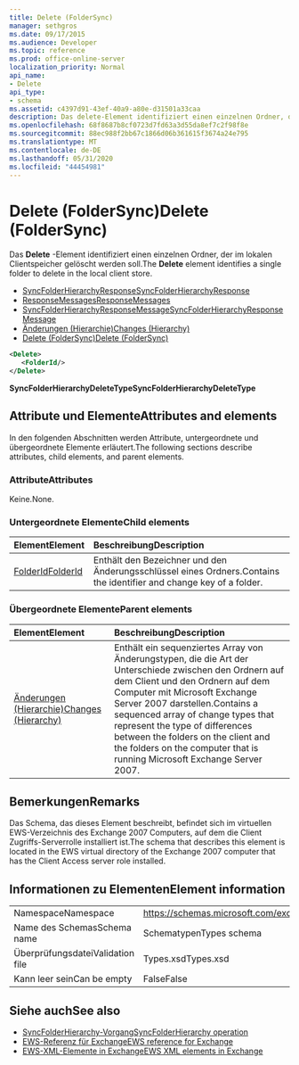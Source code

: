 ```yaml
---
title: Delete (FolderSync)
manager: sethgros
ms.date: 09/17/2015
ms.audience: Developer
ms.topic: reference
ms.prod: office-online-server
localization_priority: Normal
api_name:
- Delete
api_type:
- schema
ms.assetid: c4397d91-43ef-40a9-a80e-d31501a33caa
description: Das delete-Element identifiziert einen einzelnen Ordner, der im lokalen Clientspeicher gelöscht werden soll.
ms.openlocfilehash: 68f8687b8cf0723d7fd63a3d55da8ef7c2f98f8e
ms.sourcegitcommit: 88ec988f2bb67c1866d06b361615f3674a24e795
ms.translationtype: MT
ms.contentlocale: de-DE
ms.lasthandoff: 05/31/2020
ms.locfileid: "44454981"
---
```

# <a name="delete-foldersync"></a><span data-ttu-id="f533c-103">Delete (FolderSync)</span><span class="sxs-lookup"><span data-stu-id="f533c-103">Delete (FolderSync)</span></span>

<span data-ttu-id="f533c-104">Das **Delete** -Element identifiziert einen einzelnen Ordner, der im lokalen Clientspeicher gelöscht werden soll.</span><span class="sxs-lookup"><span data-stu-id="f533c-104">The **Delete** element identifies a single folder to delete in the local client store.</span></span> 
  
- [<span data-ttu-id="f533c-105">SyncFolderHierarchyResponse</span><span class="sxs-lookup"><span data-stu-id="f533c-105">SyncFolderHierarchyResponse</span></span>](syncfolderhierarchyresponse.md)  
- [<span data-ttu-id="f533c-106">ResponseMessages</span><span class="sxs-lookup"><span data-stu-id="f533c-106">ResponseMessages</span></span>](responsemessages.md)  
- [<span data-ttu-id="f533c-107">SyncFolderHierarchyResponseMessage</span><span class="sxs-lookup"><span data-stu-id="f533c-107">SyncFolderHierarchyResponseMessage</span></span>](syncfolderhierarchyresponsemessage.md)  
- [<span data-ttu-id="f533c-108">Änderungen (Hierarchie)</span><span class="sxs-lookup"><span data-stu-id="f533c-108">Changes (Hierarchy)</span></span>](changes-hierarchy.md)  
- [<span data-ttu-id="f533c-109">Delete (FolderSync)</span><span class="sxs-lookup"><span data-stu-id="f533c-109">Delete (FolderSync)</span></span>](delete-foldersync.md)
  
```xml
<Delete>
   <FolderId/>
</Delete>
```

<span data-ttu-id="f533c-110">**SyncFolderHierarchyDeleteType**</span><span class="sxs-lookup"><span data-stu-id="f533c-110">**SyncFolderHierarchyDeleteType**</span></span>

## <a name="attributes-and-elements"></a><span data-ttu-id="f533c-111">Attribute und Elemente</span><span class="sxs-lookup"><span data-stu-id="f533c-111">Attributes and elements</span></span>

<span data-ttu-id="f533c-112">In den folgenden Abschnitten werden Attribute, untergeordnete und übergeordnete Elemente erläutert.</span><span class="sxs-lookup"><span data-stu-id="f533c-112">The following sections describe attributes, child elements, and parent elements.</span></span>
  
### <a name="attributes"></a><span data-ttu-id="f533c-113">Attribute</span><span class="sxs-lookup"><span data-stu-id="f533c-113">Attributes</span></span>

<span data-ttu-id="f533c-114">Keine.</span><span class="sxs-lookup"><span data-stu-id="f533c-114">None.</span></span>
  
### <a name="child-elements"></a><span data-ttu-id="f533c-115">Untergeordnete Elemente</span><span class="sxs-lookup"><span data-stu-id="f533c-115">Child elements</span></span>

|<span data-ttu-id="f533c-116">**Element**</span><span class="sxs-lookup"><span data-stu-id="f533c-116">**Element**</span></span>|<span data-ttu-id="f533c-117">**Beschreibung**</span><span class="sxs-lookup"><span data-stu-id="f533c-117">**Description**</span></span>|
|:-----|:-----|
|[<span data-ttu-id="f533c-118">FolderId</span><span class="sxs-lookup"><span data-stu-id="f533c-118">FolderId</span></span>](folderid.md) <br/> |<span data-ttu-id="f533c-119">Enthält den Bezeichner und den Änderungsschlüssel eines Ordners.</span><span class="sxs-lookup"><span data-stu-id="f533c-119">Contains the identifier and change key of a folder.</span></span>  <br/> |
   
### <a name="parent-elements"></a><span data-ttu-id="f533c-120">Übergeordnete Elemente</span><span class="sxs-lookup"><span data-stu-id="f533c-120">Parent elements</span></span>

|<span data-ttu-id="f533c-121">**Element**</span><span class="sxs-lookup"><span data-stu-id="f533c-121">**Element**</span></span>|<span data-ttu-id="f533c-122">**Beschreibung**</span><span class="sxs-lookup"><span data-stu-id="f533c-122">**Description**</span></span>|
|:-----|:-----|
|[<span data-ttu-id="f533c-123">Änderungen (Hierarchie)</span><span class="sxs-lookup"><span data-stu-id="f533c-123">Changes (Hierarchy)</span></span>](changes-hierarchy.md) <br/> |<span data-ttu-id="f533c-124">Enthält ein sequenziertes Array von Änderungstypen, die die Art der Unterschiede zwischen den Ordnern auf dem Client und den Ordnern auf dem Computer mit Microsoft Exchange Server 2007 darstellen.</span><span class="sxs-lookup"><span data-stu-id="f533c-124">Contains a sequenced array of change types that represent the type of differences between the folders on the client and the folders on the computer that is running Microsoft Exchange Server 2007.</span></span>  <br/> |
   
## <a name="remarks"></a><span data-ttu-id="f533c-125">Bemerkungen</span><span class="sxs-lookup"><span data-stu-id="f533c-125">Remarks</span></span>

<span data-ttu-id="f533c-126">Das Schema, das dieses Element beschreibt, befindet sich im virtuellen EWS-Verzeichnis des Exchange 2007 Computers, auf dem die Client Zugriffs-Serverrolle installiert ist.</span><span class="sxs-lookup"><span data-stu-id="f533c-126">The schema that describes this element is located in the EWS virtual directory of the Exchange 2007 computer that has the Client Access server role installed.</span></span>
  
## <a name="element-information"></a><span data-ttu-id="f533c-127">Informationen zu Elementen</span><span class="sxs-lookup"><span data-stu-id="f533c-127">Element information</span></span>

|||
|:-----|:-----|
|<span data-ttu-id="f533c-128">Namespace</span><span class="sxs-lookup"><span data-stu-id="f533c-128">Namespace</span></span>  <br/> |https://schemas.microsoft.com/exchange/services/2006/types  <br/> |
|<span data-ttu-id="f533c-129">Name des Schemas</span><span class="sxs-lookup"><span data-stu-id="f533c-129">Schema name</span></span>  <br/> |<span data-ttu-id="f533c-130">Schematypen</span><span class="sxs-lookup"><span data-stu-id="f533c-130">Types schema</span></span>  <br/> |
|<span data-ttu-id="f533c-131">Überprüfungsdatei</span><span class="sxs-lookup"><span data-stu-id="f533c-131">Validation file</span></span>  <br/> |<span data-ttu-id="f533c-132">Types.xsd</span><span class="sxs-lookup"><span data-stu-id="f533c-132">Types.xsd</span></span>  <br/> |
|<span data-ttu-id="f533c-133">Kann leer sein</span><span class="sxs-lookup"><span data-stu-id="f533c-133">Can be empty</span></span>  <br/> |<span data-ttu-id="f533c-134">False</span><span class="sxs-lookup"><span data-stu-id="f533c-134">False</span></span>  <br/> |
   
## <a name="see-also"></a><span data-ttu-id="f533c-135">Siehe auch</span><span class="sxs-lookup"><span data-stu-id="f533c-135">See also</span></span>

- [<span data-ttu-id="f533c-136">SyncFolderHierarchy-Vorgang</span><span class="sxs-lookup"><span data-stu-id="f533c-136">SyncFolderHierarchy operation</span></span>](syncfolderhierarchy-operation.md)
- [<span data-ttu-id="f533c-137">EWS-Referenz für Exchange</span><span class="sxs-lookup"><span data-stu-id="f533c-137">EWS reference for Exchange</span></span>](ews-reference-for-exchange.md)
- [<span data-ttu-id="f533c-138">EWS-XML-Elemente in Exchange</span><span class="sxs-lookup"><span data-stu-id="f533c-138">EWS XML elements in Exchange</span></span>](ews-xml-elements-in-exchange.md)


